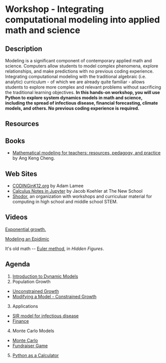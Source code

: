 # Workshop - Integrating computational modeling into applied math and science

## Description

Modeling is a significant component of contemporary applied math and science. Computers allow students to model complex phenomena, explore relationships, and make predictions with no previous coding experience. Integrating computational modeling with the traditional algebraic (i.e. analytic) curriculum - of which we are already quite familiar - allows students to explore more complex and relevant problems without sacrificing the traditional learning objectives.  **In this hands-on workshop, you will use Python to explore system dynamics models in math and science, including the spread of infectious disease, financial forecasting, climate models, and others. No previous coding experience is required.**

## Resources

## Books

- [Mathematical modeling for teachers: resources, pedagogy, and practice](https://www.amazon.com/Keng-Cheng-Ang/dp/081537089X/ref=sr_1_1?dchild=1&keywords=mathematical+modeling+for+teachers+book+ang+keng+cheng&qid=1596056220&sr=8-1) by Ang Keng Cheng.

## Web Sites

- [CODINGinK12.org](https://adamlamee.github.io/CODINGinK12/) by Adam Lamee
- [Calculus Notes in Jupyter](https://calculus-notes.readthedocs.io/en/latest/0.1_calc_intro.html) by Jacob Koehler at The New School
- [Shodor](http://www.shodor.org/), an organization with workshops and curriculuar material for computing in high school and middle school STEM.

## Videos

[Exponential growth.](https://youtu.be/Kas0tIxDvrg)

[Modeling an Epidimic](https://youtu.be/gxAaO2rsdIs)

It's old math -- [Euler method](https://www.youtube.com/watch?v=v-pbGAts_Fg), in *Hidden Figures*.

## Agenda

1. [Introduction to Dynamic Models](https://colab.research.google.com/github/atitus/STLinATL2021/blob/main/workshop1/01-introduction/01-introduction.ipynb)
2. Population Growth
  - [Unconstrained Growth](https://colab.research.google.com/github/atitus/STLinATL2021/blob/main/workshop1/02-population-growth/02-population-growth.ipynb) 
  - [Modifying a Model - Constrained Growth](https://colab.research.google.com/github/atitus/STLinATL2021/blob/main/workshop1/02-population-growth/02-modify-a-model.ipynb)
3. Applications
  - [SIR model for infectious disease](https://colab.research.google.com/github/atitus/STLinATL2021/blob/main/workshop1/03-applications/01-SIR-model.ipynb) 
  - [Finance](https://colab.research.google.com/github/atitus/STLinATL2021/blob/main/workshop1/03-applications/02-finance.ipynb) 
4. Monte Carlo Models
  - [Monte Carlo](https://colab.research.google.com/github/atitus/STLinATL2021/blob/main/workshop1/04-monte-carlo/monte-carlo.ipynb) 
  - [Fundraiser Game](https://colab.research.google.com/github/atitus/STLinATL2021/blob/main/workshop1/04-monte-carlo/game.ipynb) 
5. [Python as a Calculator](https://colab.research.google.com/github/atitus/STLinATL2021/blob/master/workshop1/05-python-calc/05-python-calc.ipynb)